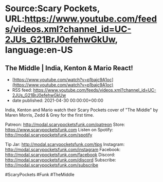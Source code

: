 # Source:Scary Pockets, URL:https://www.youtube.com/feeds/videos.xml?channel_id=UC-2JUs_G21BrJ0efehwGkUw, language:en-US

## The Middle | India, Kenton & Mario React!
 - [https://www.youtube.com/watch?v=p1bajc9A1oc](https://www.youtube.com/watch?v=p1bajc9A1oc)
 - RSS feed: https://www.youtube.com/feeds/videos.xml?channel_id=UC-2JUs_G21BrJ0efehwGkUw
 - date published: 2021-04-30 00:00:00+00:00

India, Kenton and Mario watch their Scary Pockets cover of "The Middle" by Maren Morris, Zedd & Grey for the first time.

Patreon: http://modal.scarypocketsfunk.com/patreon
Store: https://www.scarypocketsfunk.com
Listen on Spotify: http://modal.scarypocketsfunk.com/spotify

Tip Jar: http://modal.scarypocketsfunk.com/tips
Instagram: http://modal.scarypocketsfunk.com/instagram
Facebook: http://modal.scarypocketsfunk.com/facebook
Discord: http://modal.scarypocketsfunk.com/discord
Subscribe: http://modal.scarypocketsfunk.com/subscribe

#ScaryPockets #Funk #TheMiddle

